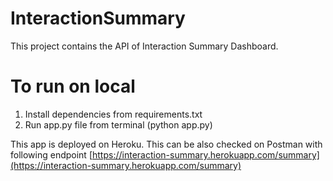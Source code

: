 # InteractionSummary

This project contains the API of Interaction Summary Dashboard.

# To run on local
1. Install dependencies from requirements.txt
2. Run app.py file from terminal (python app.py)


 This app is deployed on Heroku. This can be also checked on Postman with following endpoint [https://interaction-summary.herokuapp.com/summary](https://interaction-summary.herokuapp.com/summary)

